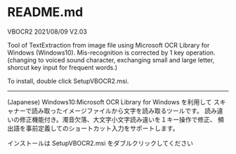 ﻿# README.md 

VBOCR2                   2021/08/09  V2.03

Tool of TextExtraction from image file using Microsoft OCR Library for Windows (Windows10).
Mis-recognition is corrected by 1 key operation.
(changing to voiced sound character, exchanging small and large letter, shorcut key input for frequent words.)

To install, double click SetupVBOCR2.msi.

*************************************************************************

(Japanese)
Windows10:Microsoft OCR Library for Windows を利用して
スキャナーで読み取ったイメージファイルから文字を読み取るツールです。
読み違いの修正機能付き。濁音欠落、大文字小文字読み違いを１キー操作で修正、
頻出語を事前定義してのショートカット入力をサポートします。

インストールは SetupVBOCR2.msi をダブルクリックしてください
